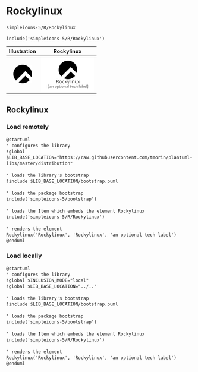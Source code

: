 # Rockylinux


```text
simpleicons-5/R/Rockylinux
```

```text
include('simpleicons-5/R/Rockylinux')
```



| Illustration | Rockylinux |
| :---: | :---: |
| ![illustration for Illustration](../../simpleicons-5/R/Rockylinux.png) | ![illustration for Rockylinux](../../simpleicons-5/R/Rockylinux.Local.png) |




## Rockylinux

### Load remotely
```plantuml
@startuml
' configures the library
!global $LIB_BASE_LOCATION="https://raw.githubusercontent.com/tmorin/plantuml-libs/master/distribution"

' loads the library's bootstrap
!include $LIB_BASE_LOCATION/bootstrap.puml

' loads the package bootstrap
include('simpleicons-5/bootstrap')

' loads the Item which embeds the element Rockylinux
include('simpleicons-5/R/Rockylinux')

' renders the element
Rockylinux('Rockylinux', 'Rockylinux', 'an optional tech label')
@enduml
```

### Load locally
```plantuml
@startuml
' configures the library
!global $INCLUSION_MODE="local"
!global $LIB_BASE_LOCATION="../.."

' loads the library's bootstrap
!include $LIB_BASE_LOCATION/bootstrap.puml

' loads the package bootstrap
include('simpleicons-5/bootstrap')

' loads the Item which embeds the element Rockylinux
include('simpleicons-5/R/Rockylinux')

' renders the element
Rockylinux('Rockylinux', 'Rockylinux', 'an optional tech label')
@enduml
```

